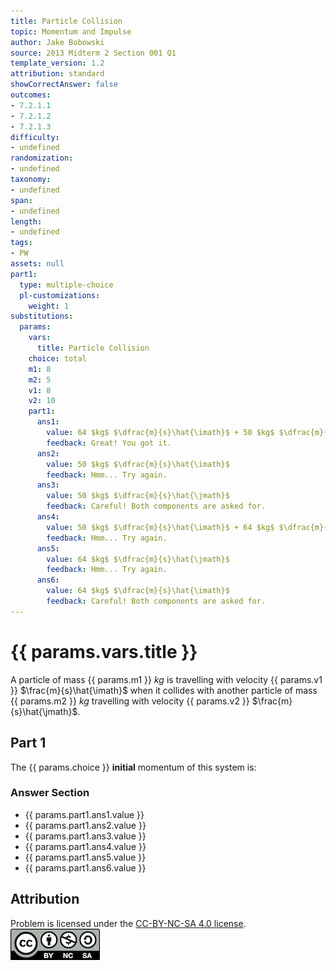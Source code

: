 ```yaml
---
title: Particle Collision
topic: Momentum and Impulse
author: Jake Bobowski
source: 2013 Midterm 2 Section 001 Q1
template_version: 1.2
attribution: standard
showCorrectAnswer: false
outcomes:
- 7.2.1.1
- 7.2.1.2
- 7.2.1.3
difficulty:
- undefined
randomization:
- undefined
taxonomy:
- undefined
span:
- undefined
length:
- undefined
tags:
- PW
assets: null
part1:
  type: multiple-choice
  pl-customizations:
    weight: 1
substitutions:
  params:
    vars:
      title: Particle Collision
    choice: total
    m1: 8
    m2: 5
    v1: 8
    v2: 10
    part1:
      ans1:
        value: 64 $kg$ $\dfrac{m}{s}\hat{\imath}$ + 50 $kg$ $\dfrac{m}{s}\hat{\jmath}$
        feedback: Great! You got it.
      ans2:
        value: 50 $kg$ $\dfrac{m}{s}\hat{\imath}$
        feedback: Hmm... Try again.
      ans3:
        value: 50 $kg$ $\dfrac{m}{s}\hat{\jmath}$
        feedback: Careful! Both components are asked for.
      ans4:
        value: 50 $kg$ $\dfrac{m}{s}\hat{\imath}$ + 64 $kg$ $\dfrac{m}{s}\hat{\jmath}$
        feedback: Hmm... Try again.
      ans5:
        value: 64 $kg$ $\dfrac{m}{s}\hat{\jmath}$
        feedback: Hmm... Try again.
      ans6:
        value: 64 $kg$ $\dfrac{m}{s}\hat{\imath}$
        feedback: Careful! Both components are asked for.
---
```

# {{ params.vars.title }}
A particle of mass {{ params.m1 }} $kg$ is travelling with velocity {{ params.v1 }} $\frac{m}{s}\hat{\imath}$ when it collides with another particle of mass {{ params.m2 }} $kg$ travelling with velocity {{ params.v2 }} $\frac{m}{s}\hat{\jmath}$.

## Part 1

The {{ params.choice }} **initial** momentum of this system is:

### Answer Section

- {{ params.part1.ans1.value }}
- {{ params.part1.ans2.value }}
- {{ params.part1.ans3.value }}
- {{ params.part1.ans4.value }}
- {{ params.part1.ans5.value }}
- {{ params.part1.ans6.value }}

## Attribution

Problem is licensed under the [CC-BY-NC-SA 4.0 license](https://creativecommons.org/licenses/by-nc-sa/4.0/).<br> ![The Creative Commons 4.0 license requiring attribution-BY, non-commercial-NC, and share-alike-SA license.](https://raw.githubusercontent.com/firasm/bits/master/by-nc-sa.png)